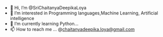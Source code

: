 - 👋 Hi, I’m @SriChaitanyaDeepikaLoya
- 👀 I’m interested in Programming languages,Machine Learning, Artificial intelligence  
- 🌱 I’m currently learning Python...
- 📫 How to reach me ... @chaitanyadeepika.loya@gmail.com

<!---
SriChaitanyaDeepikaLoya/SriChaitanyaDeepikaLoya is a ✨ special ✨ repository because its `README.md` (this file) appears on your GitHub profile.
You can click the Preview link to take a look at your changes.
--->
